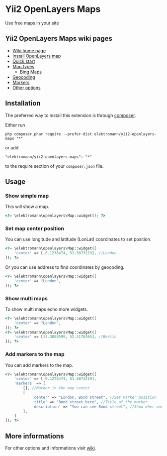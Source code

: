Yii2 OpenLayers Maps
====================
Use free maps in your site

Yii2 OpenLayers Maps wiki pages
-------------------------------

* [Wiki home page](https://github.com/Elektromann/yii2-openlayers-maps/wiki)
* [Install OpenLayers map](https://github.com/Elektromann/yii2-openlayers-maps/wiki/Install)
* [Quick start](https://github.com/Elektromann/yii2-openlayers-maps/wiki/Quick-start)
* [Map types](https://github.com/Elektromann/yii2-openlayers-maps/wiki/Map-types)
    * [Bing Maps](https://github.com/Elektromann/yii2-openlayers-maps/wiki/Bing-Maps)
* [Geocoding](https://github.com/Elektromann/yii2-openlayers-maps/wiki/Geocoding)
* [Markers](https://github.com/Elektromann/yii2-openlayers-maps/wiki/Markers)
* [Other options](https://github.com/Elektromann/yii2-openlayers-maps/wiki/Other-options)

Installation
------------

The preferred way to install this extension is through [composer](http://getcomposer.org/download/).

Either run

```
php composer.phar require --prefer-dist elektromann/yii2-openlayers-maps "*"
```

or add

```
"elektromann/yii2-openlayers-maps": "*"
```

to the require section of your `composer.json` file.


Usage
-----

### Show simple map

This will show a map.

```php
<?= \elektromann\openlayers\Map::widget(); ?>
```

### Set map center position

You can use longitude and latitude (LonLat) coordinates to set position.

```php
<?= \elektromann\openlayers\Map::widget([
    'center' => [-0.1276474, 51.5073219], //London
]); ?>
```

Or you can use address to find coordinates by geocoding.

```php
<?= \elektromann\openlayers\Map::widget([
    'center' => "London",
]); ?>
```

### Show multi maps

To show multi maps echo more widgets.

```php
<?= \elektromann\openlayers\Map::widget([
    'center' => "London",
]); ?>
<?= \elektromann\openlayers\Map::widget([
    'center' => [13.3888599, 52.5170365], //Berlin
]); ?>
```

### Add markers to the map

You can add markers to the map.

```php
<?= \elektromann\openlayers\Map::widget([
    'center' => [-0.1276474, 51.5073219],
    'markers' => [
        [], //Marker in the map center
        [
            'center' => "London, Bond street", //Set marker position
            'title' => "Bond street here", //Title of the marker
            'description' => "You can see Bond street", //Show wher one click on marker
        ],
    ]
]); ?>
```

More informations
-----------------

For other options and informations visit [wiki](https://github.com/Elektromann/yii2-openlayers-maps/wiki).